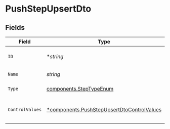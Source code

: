 # PushStepUpsertDto


## Fields

| Field                                                                                                   | Type                                                                                                    | Required                                                                                                | Description                                                                                             |
| ------------------------------------------------------------------------------------------------------- | ------------------------------------------------------------------------------------------------------- | ------------------------------------------------------------------------------------------------------- | ------------------------------------------------------------------------------------------------------- |
| `ID`                                                                                                    | **string*                                                                                               | :heavy_minus_sign:                                                                                      | Unique identifier of the step                                                                           |
| `Name`                                                                                                  | *string*                                                                                                | :heavy_check_mark:                                                                                      | Name of the step                                                                                        |
| `Type`                                                                                                  | [components.StepTypeEnum](../../models/components/steptypeenum.md)                                      | :heavy_check_mark:                                                                                      | Type of the step                                                                                        |
| `ControlValues`                                                                                         | [*components.PushStepUpsertDtoControlValues](../../models/components/pushstepupsertdtocontrolvalues.md) | :heavy_minus_sign:                                                                                      | Control values for the Push step                                                                        |